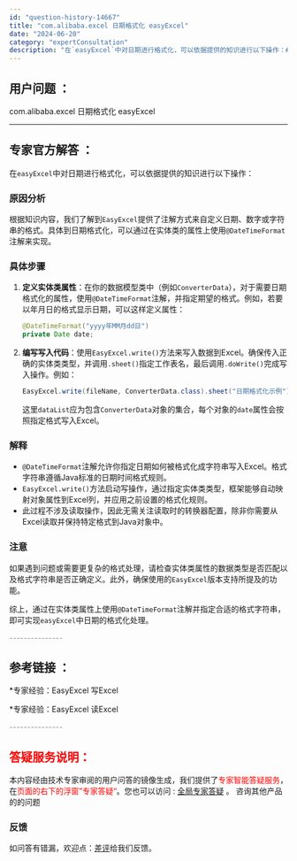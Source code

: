 ```yaml
---
id: "question-history-14667"
title: "com.alibaba.excel 日期格式化 easyExcel"
date: "2024-06-20"
category: "expertConsultation"
description: "在`easyExcel`中对日期进行格式化，可以依据提供的知识进行以下操作：### 原因分析根据知识内容，我们了解到`EasyExcel`提供了注解方式来自定义日期、数字或字符串的格式。具体到日期格式化，可以通过在实体类的属性上使用`@DateTimeFormat`注解来实现。### 具体步骤1. "
---
```


## 用户问题 ： 
 com.alibaba.excel 日期格式化 easyExcel 

---------------
## 专家官方解答 ：

在`easyExcel`中对日期进行格式化，可以依据提供的知识进行以下操作：

### 原因分析
根据知识内容，我们了解到`EasyExcel`提供了注解方式来自定义日期、数字或字符串的格式。具体到日期格式化，可以通过在实体类的属性上使用`@DateTimeFormat`注解来实现。

### 具体步骤
1. **定义实体类属性**：在你的数据模型类中（例如`ConverterData`），对于需要日期格式化的属性，使用`@DateTimeFormat`注解，并指定期望的格式。例如，若要以年月日的格式显示日期，可以这样定义属性：
   ```java
   @DateTimeFormat("yyyy年MM月dd日")
   private Date date;
   ```
   
2. **编写写入代码**：使用`EasyExcel.write()`方法来写入数据到Excel。确保传入正确的实体类类型，并调用`.sheet()`指定工作表名，最后调用`.doWrite()`完成写入操作。例如：
   ```java
   EasyExcel.write(fileName, ConverterData.class).sheet("日期格式化示例").doWrite(dataList);
   ```
   这里`dataList`应为包含`ConverterData`对象的集合，每个对象的`date`属性会按照指定格式写入Excel。

### 解释
- `@DateTimeFormat`注解允许你指定日期如何被格式化成字符串写入Excel。格式字符串遵循Java标准的日期时间格式规则。
- `EasyExcel.write()`方法启动写操作，通过指定实体类类型，框架能够自动映射对象属性到Excel列，并应用之前设置的格式化规则。
- 此过程不涉及读取操作，因此无需关注读取时的转换器配置，除非你需要从Excel读取并保持特定格式到Java对象中。

### 注意
如果遇到问题或需要更复杂的格式处理，请检查实体类属性的数据类型是否匹配以及格式字符串是否正确定义。此外，确保使用的`EasyExcel`版本支持所提及的功能。

综上，通过在实体类属性上使用`@DateTimeFormat`注解并指定合适的格式字符串，即可实现`easyExcel`中日期的格式化处理。


<font color="#949494">---------------</font> 


## 参考链接 ：

*专家经验：EasyExcel 写Excel 
 
 *专家经验：EasyExcel 读Excel 


 <font color="#949494">---------------</font> 
 


## <font color="#FF0000">答疑服务说明：</font> 

本内容经由技术专家审阅的用户问答的镜像生成，我们提供了<font color="#FF0000">专家智能答疑服务</font>，在<font color="#FF0000">页面的右下的浮窗”专家答疑“</font>。您也可以访问 : [全局专家答疑](https://answer.opensource.alibaba.com/docs/intro) 。 咨询其他产品的的问题

### 反馈
如问答有错漏，欢迎点：[差评](https://ai.nacos.io/user/feedbackByEnhancerGradePOJOID?enhancerGradePOJOId=15775)给我们反馈。
